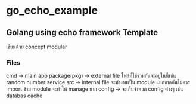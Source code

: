 # go_echo_example
## Golang using echo framework Template

เขียนด้วย concept modular

### Files
 cmd -> main app
 package(pkg) -> external file ไฟล์ที่ใช้รวมกันจะอยู่ในนี้เช่น random number service
 src -> internal file จะทำงานเป็น module แยกขาดกันไม่ควร import ข้าม module จะทำให้ manage ยาก
 config -> จะเก็บจำพวก config ต่างๆ เช่น databas  cache
